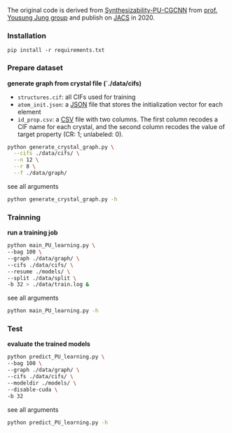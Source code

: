 The original code is derived from [Synthesizability-PU-CGCNN](https://github.com/kaist-amsg/Synthesizability-PU-CGCNN) from [prof. Yousung Jung group](https://micc.snu.ac.kr/professor/) and publish on [JACS](https://doi.org/10.1021/jacs.0c07384) in 2020.                                                                                                     
                                                                 
### Installation

`pip install -r requirements.txt`    

### Prepare dataset              
                                        
**generate graph from crystal file (`./data/cifs)**                                             
                                                 
- `structures.cif`: all CIFs used for training  
- `atom_init.json`: a [JSON](https://github.com/txie-93/cgcnn/blob/master/data/sample-regression/atom_init.json) file that stores the initialization vector for each element                      
- `id_prop.csv`: a [CSV](https://github.com/txie-93/cgcnn/blob/master/data/sample-regression/id_prop.csv) file with two columns. The first column recodes a CIF name for each crystal, and the second column recodes the value of target property (CR: 1; unlabeled: 0).

```sh
python generate_crystal_graph.py \
  --cifs ./data/cifs/ \
  --n 12 \
  --r 8 \
  --f ./data/graph/
```                                                                        

see all arguments
```sh
python generate_crystal_graph.py -h
```
                                                                                  
### Trainning 
                                            
**run a training job**                      
                                               
```sh
python main_PU_learning.py \
--bag 100 \
--graph ./data/graph/ \
--cifs ./data/cifs/ \
--resume ./models/ \
--split ./data/split \
-b 32 > ./data/train.log &
```

see all arguments
```sh
python main_PU_learning.py -h
```
                                                                                                               
### Test

**evaluate the trained models**                          

```sh
python predict_PU_learning.py \
--bag 100 \
--graph ./data/graph/ \
--cifs ./data/cifs/ \
--modeldir ./models/ \
--disable-cuda \
-b 32
```

see all arguments                                                         
```sh
python predict_PU_learning.py -h
```                                                                 
